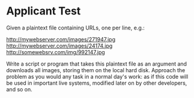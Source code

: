 # Applicant Test

Given a plaintext file containing URLs, one per line, e.g.:

http://mywebserver.com/images/271947.jpg  
http://mywebserver.com/images/24174.jpg  
http://somewebsrv.com/img/992147.jpg  

Write a script or program that takes this plaintext file as an argument and downloads all images,
storing them on the local hard disk.
Approach the problem as you would any task in a normal day's work: as if this code will be used in
important live systems, modified later on by other developers, and so on.
